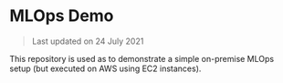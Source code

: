 # MLOps Demo
> Last updated on 24 July 2021

This repository is used as to demonstrate a simple on-premise MLOps setup (but executed on AWS using EC2 instances).

